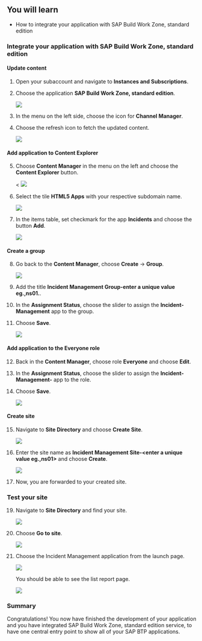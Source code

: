 ## You will learn

- How to integrate your application with SAP Build Work Zone, standard edition


###  Integrate your application with SAP Build Work Zone, standard edition



#### Update content

1. Open your subaccount and navigate to **Instances and Subscriptions**.

2. Choose the application **SAP Build Work Zone, standard edition**.

    <img src="./integrate_launchpad_0.png"/>

3. In the menu on the left side, choose the icon for **Channel Manager**.

4. Choose the refresh icon to fetch the updated content.

    <img src="./integrate_launchpad_1.png"/>

#### Add application to Content Explorer

5. Choose **Content Manager** in the menu on the left and choose the **Content Explorer** button.

    < <img src="./integrate_launchpad_20.png"/>

6. Select the tile **HTML5 Apps** with your respective subdomain name.

     <img src="./integrate_launchpad_2.png"/>

7. In the items table, set checkmark for the app **Incidents** and choose the button **Add**.

    <img src="./integrate_launchpad_3.png"/>

#### Create a group

8. Go back to the **Content Manager**, choose **Create** &rarr; **Group**.

     <img src="./integrate_launchpad_4.png"/>

9. Add the title **Incident Management Group-enter a unique value eg.,ns01.**.

10. In the **Assignment Status**, choose the slider to assign the **Incident-Management** app to the group.

11. Choose **Save**.

     <img src="./integrate_launchpad_5.png"/>

#### Add application to the Everyone role

12. Back in the **Content Manager**, choose role **Everyone** and choose **Edit**.

13. In the **Assignment Status**, choose the slider to assign the **Incident-Management-<unique id>** app to the role.

14. Choose **Save**.

    <img src="./integrate_launchpad_6.png"/>

#### Create site

15. Navigate to **Site Directory** and choose **Create Site**.

     <img src="./integrate_launchpad_7.png"/>

17. Enter the site name as **Incident Management Site-<enter a unique value eg.,ns01>** and choose **Create**.

     <img src="./integrate_launchpad_71.png"/>

18. Now, you are forwarded to your created site.

### Test your site

19. Navigate to **Site Directory** and find your site.

     <img src="./integrate_launchpad_8.png"/>

21. Choose **Go to site**. 

     <img src="./integrate_launchpad_9.png"/>

3. Choose the Incident Management application from the launch page. 

    <img src="./integrate_launchpad_10.png"/>

    You should be able to see the list report page.

     <img src="./integrate_launchpad_11.png"/>

### Summary

Congratulations! You now have finished the development of your application and you have integrated SAP Build Work Zone, standard edition service, to have one central entry point to show all of your SAP BTP applications.
